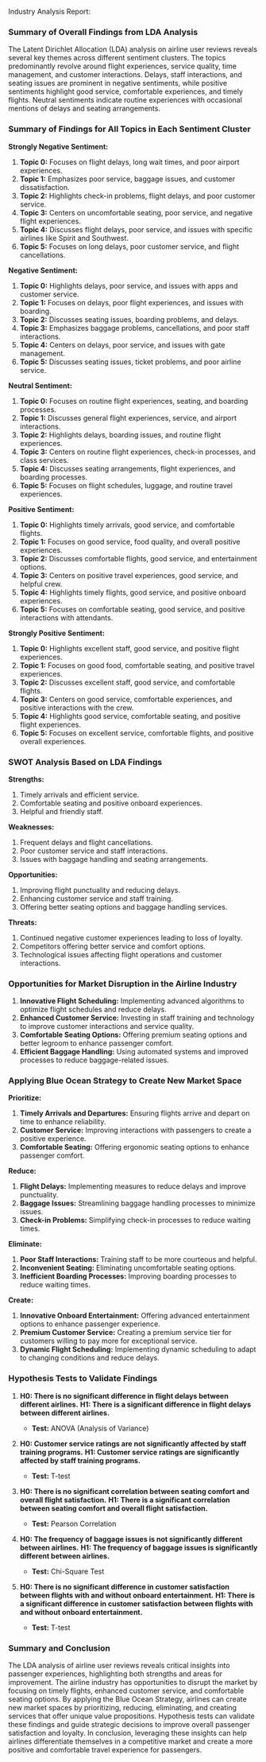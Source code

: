Industry Analysis Report: 
### Summary of Overall Findings from LDA Analysis

The Latent Dirichlet Allocation (LDA) analysis on airline user reviews reveals several key themes across different sentiment clusters. The topics predominantly revolve around flight experiences, service quality, time management, and customer interactions. Delays, staff interactions, and seating issues are prominent in negative sentiments, while positive sentiments highlight good service, comfortable experiences, and timely flights. Neutral sentiments indicate routine experiences with occasional mentions of delays and seating arrangements.

### Summary of Findings for All Topics in Each Sentiment Cluster

**Strongly Negative Sentiment:**
1. **Topic 0:** Focuses on flight delays, long wait times, and poor airport experiences.
2. **Topic 1:** Emphasizes poor service, baggage issues, and customer dissatisfaction.
3. **Topic 2:** Highlights check-in problems, flight delays, and poor customer service.
4. **Topic 3:** Centers on uncomfortable seating, poor service, and negative flight experiences.
5. **Topic 4:** Discusses flight delays, poor service, and issues with specific airlines like Spirit and Southwest.
6. **Topic 5:** Focuses on long delays, poor customer service, and flight cancellations.

**Negative Sentiment:**
1. **Topic 0:** Highlights delays, poor service, and issues with apps and customer service.
2. **Topic 1:** Focuses on delays, poor flight experiences, and issues with boarding.
3. **Topic 2:** Discusses seating issues, boarding problems, and delays.
4. **Topic 3:** Emphasizes baggage problems, cancellations, and poor staff interactions.
5. **Topic 4:** Centers on delays, poor service, and issues with gate management.
6. **Topic 5:** Discusses seating issues, ticket problems, and poor airline service.

**Neutral Sentiment:**
1. **Topic 0:** Focuses on routine flight experiences, seating, and boarding processes.
2. **Topic 1:** Discusses general flight experiences, service, and airport interactions.
3. **Topic 2:** Highlights delays, boarding issues, and routine flight experiences.
4. **Topic 3:** Centers on routine flight experiences, check-in processes, and class services.
5. **Topic 4:** Discusses seating arrangements, flight experiences, and boarding processes.
6. **Topic 5:** Focuses on flight schedules, luggage, and routine travel experiences.

**Positive Sentiment:**
1. **Topic 0:** Highlights timely arrivals, good service, and comfortable flights.
2. **Topic 1:** Focuses on good service, food quality, and overall positive experiences.
3. **Topic 2:** Discusses comfortable flights, good service, and entertainment options.
4. **Topic 3:** Centers on positive travel experiences, good service, and helpful crew.
5. **Topic 4:** Highlights timely flights, good service, and positive onboard experiences.
6. **Topic 5:** Focuses on comfortable seating, good service, and positive interactions with attendants.

**Strongly Positive Sentiment:**
1. **Topic 0:** Highlights excellent staff, good service, and positive flight experiences.
2. **Topic 1:** Focuses on good food, comfortable seating, and positive travel experiences.
3. **Topic 2:** Discusses excellent staff, good service, and comfortable flights.
4. **Topic 3:** Centers on good service, comfortable experiences, and positive interactions with the crew.
5. **Topic 4:** Highlights good service, comfortable seating, and positive flight experiences.
6. **Topic 5:** Focuses on excellent service, comfortable flights, and positive overall experiences.

### SWOT Analysis Based on LDA Findings

**Strengths:**
1. Timely arrivals and efficient service.
2. Comfortable seating and positive onboard experiences.
3. Helpful and friendly staff.

**Weaknesses:**
1. Frequent delays and flight cancellations.
2. Poor customer service and staff interactions.
3. Issues with baggage handling and seating arrangements.

**Opportunities:**
1. Improving flight punctuality and reducing delays.
2. Enhancing customer service and staff training.
3. Offering better seating options and baggage handling services.

**Threats:**
1. Continued negative customer experiences leading to loss of loyalty.
2. Competitors offering better service and comfort options.
3. Technological issues affecting flight operations and customer interactions.

### Opportunities for Market Disruption in the Airline Industry

1. **Innovative Flight Scheduling:** Implementing advanced algorithms to optimize flight schedules and reduce delays.
2. **Enhanced Customer Service:** Investing in staff training and technology to improve customer interactions and service quality.
3. **Comfortable Seating Options:** Offering premium seating options and better legroom to enhance passenger comfort.
4. **Efficient Baggage Handling:** Using automated systems and improved processes to reduce baggage-related issues.

### Applying Blue Ocean Strategy to Create New Market Space

**Prioritize:**
1. **Timely Arrivals and Departures:** Ensuring flights arrive and depart on time to enhance reliability.
2. **Customer Service:** Improving interactions with passengers to create a positive experience.
3. **Comfortable Seating:** Offering ergonomic seating options to enhance passenger comfort.

**Reduce:**
1. **Flight Delays:** Implementing measures to reduce delays and improve punctuality.
2. **Baggage Issues:** Streamlining baggage handling processes to minimize issues.
3. **Check-in Problems:** Simplifying check-in processes to reduce waiting times.

**Eliminate:**
1. **Poor Staff Interactions:** Training staff to be more courteous and helpful.
2. **Inconvenient Seating:** Eliminating uncomfortable seating options.
3. **Inefficient Boarding Processes:** Improving boarding processes to reduce waiting times.

**Create:**
1. **Innovative Onboard Entertainment:** Offering advanced entertainment options to enhance passenger experience.
2. **Premium Customer Service:** Creating a premium service tier for customers willing to pay more for exceptional service.
3. **Dynamic Flight Scheduling:** Implementing dynamic scheduling to adapt to changing conditions and reduce delays.

### Hypothesis Tests to Validate Findings

1. **H0: There is no significant difference in flight delays between different airlines.**
   **H1: There is a significant difference in flight delays between different airlines.**
   - **Test:** ANOVA (Analysis of Variance)

2. **H0: Customer service ratings are not significantly affected by staff training programs.**
   **H1: Customer service ratings are significantly affected by staff training programs.**
   - **Test:** T-test

3. **H0: There is no significant correlation between seating comfort and overall flight satisfaction.**
   **H1: There is a significant correlation between seating comfort and overall flight satisfaction.**
   - **Test:** Pearson Correlation

4. **H0: The frequency of baggage issues is not significantly different between airlines.**
   **H1: The frequency of baggage issues is significantly different between airlines.**
   - **Test:** Chi-Square Test

5. **H0: There is no significant difference in customer satisfaction between flights with and without onboard entertainment.**
   **H1: There is a significant difference in customer satisfaction between flights with and without onboard entertainment.**
   - **Test:** T-test

### Summary and Conclusion

The LDA analysis of airline user reviews reveals critical insights into passenger experiences, highlighting both strengths and areas for improvement. The airline industry has opportunities to disrupt the market by focusing on timely flights, enhanced customer service, and comfortable seating options. By applying the Blue Ocean Strategy, airlines can create new market spaces by prioritizing, reducing, eliminating, and creating services that offer unique value propositions. Hypothesis tests can validate these findings and guide strategic decisions to improve overall passenger satisfaction and loyalty. In conclusion, leveraging these insights can help airlines differentiate themselves in a competitive market and create a more positive and comfortable travel experience for passengers.